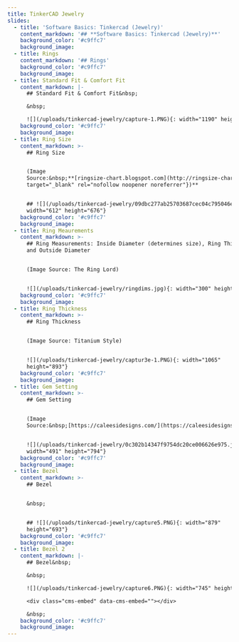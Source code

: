```yaml
---
title: TinkerCAD Jewelry
slides:
  - title: 'Software Basics: Tinkercad (Jewelry)'
    content_markdown: '## **Software Basics: Tinkercad (Jewelry)**'
    background_color: '#c9ffc7'
    background_image:
  - title: Rings
    content_markdown: '## Rings'
    background_color: '#c9ffc7'
    background_image:
  - title: Standard Fit & Comfort Fit
    content_markdown: |-
      ## Standard Fit & Comfort Fit&nbsp;

      &nbsp;

      ![](/uploads/tinkercad-jewelry/capture-1.PNG){: width="1190" height="546"}
    background_color: '#c9ffc7'
    background_image:
  - title: Ring Size
    content_markdown: >-
      ## Ring Size


      (Image
      Source:&nbsp;**[ringsize-chart.blogspot.com](http://ringsize-chart.blogspot.com/p/ring-size-conversion-chart.html){:
      target="_blank" rel="nofollow noopener noreferrer"})**


      ## ![](/uploads/tinkercad-jewelry/09dbc277ab25703687cec04c795046e4.jpg){:
      width="612" height="676"}
    background_color: '#c9ffc7'
    background_image:
  - title: Ring Meaurements
    content_markdown: >-
      ## Ring Measurements: Inside Diameter (determines size), Ring Thickness,
      and Outside Diameter


      (Image Source: The Ring Lord)


      ![](/uploads/tinkercad-jewelry/ringdims.jpg){: width="300" height="300"}
    background_color: '#c9ffc7'
    background_image:
  - title: Ring Thickness
    content_markdown: >-
      ## Ring Thickness


      (Image Source: Titanium Style)


      ![](/uploads/tinkercad-jewelry/captur3e-1.PNG){: width="1065"
      height="893"}
    background_color: '#c9ffc7'
    background_image:
  - title: Gem Setting
    content_markdown: >-
      ## Gem Setting


      (Image
      Source:&nbsp;[https://caleesidesigns.com/](https://caleesidesigns.com/))


      ![](/uploads/tinkercad-jewelry/0c302b14347f9754dc20ce006626e975.jpg){:
      width="491" height="794"}
    background_color: '#c9ffc7'
    background_image:
  - title: Bezel
    content_markdown: >-
      ## Bezel


      &nbsp;


      ## ![](/uploads/tinkercad-jewelry/capture5.PNG){: width="879"
      height="693"}
    background_color: '#c9ffc7'
    background_image:
  - title: Bezel 2
    content_markdown: |-
      ## Bezel&nbsp;

      &nbsp;

      ![](/uploads/tinkercad-jewelry/capture6.PNG){: width="745" height="576"}

      <div class="cms-embed" data-cms-embed=""></div>

      &nbsp;
    background_color: '#c9ffc7'
    background_image:
---
```

